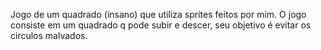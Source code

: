 Jogo de um quadrado (insano) que utiliza sprites feitos por mim. O jogo consiste em um quadrado q pode subir e descer, seu objetivo é evitar os circulos malvados.
